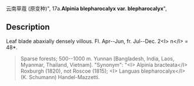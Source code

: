 云南草蔻 (原变种)",
17a.**Alpinia blepharocalyx var. blepharocalyx**",

## Description
Leaf blade abaxially densely villous. Fl. Apr--Jun, fr. Jul--Dec. 2&lt;I&gt; n&lt;/I&gt; = 48*.

> Sparse forests; 500--1000 m. Yunnan [Bangladesh, India, Laos, Myanmar, Thailand, Vietnam].
  "Synonym": "&lt;I&gt; Alpinia bracteata&lt;/I&gt; Roxburgh (1820), not Roscoe (1815); &lt;I&gt; Languas blepharocalyx&lt;/I&gt; (K. Schumann) Handel-Mazzetti.
